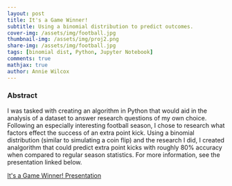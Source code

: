```yaml
---
layout: post
title: It's a Game Winner!
subtitle: Using a binomial distribution to predict outcomes.
cover-img: /assets/img/football.jpg
thumbnail-img: /assets/img/proj2.png
share-img: /assets/img/football.jpg
tags: [binomial dist, Python, Jupyter Notebook]
comments: true
mathjax: true
author: Annie Wilcox
---
```


### Abstract
I was tasked with creating an algorithm in Python that would aid in the analysis of a dataset to answer research questions of my own choice. Following an especially interesting football season, I chose to research what factors effect the success of an extra point kick. Using a binomial distribution (similar to simulating a coin flip) and the research I did, I created analgorithm that could predict extra point kicks with roughly 80% accuracy when compared to regular season statistics. For more information, see the presentation linked below.

[It's a Game Winner! Presentation](https://docs.google.com/presentation/d/1cVIBggrzP3Q9DLCoK2g2QOridCzqqIlNqXCdSIX5Oio/edit?usp=sharing)
